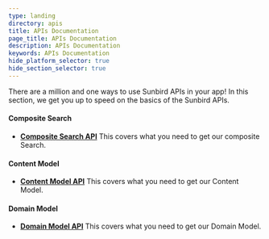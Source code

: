 ```yaml
---
type: landing
directory: apis
title: APIs Documentation
page_title: APIs Documentation
description: APIs Documentation
keywords: APIs Documentation
hide_platform_selector: true
hide_section_selector: true
---
```


There are a million and one ways to use Sunbird APIs in your app! In this section, we get you up to speed on the basics of the Sunbird APIs.


#### Composite Search
- **[Composite Search API](/apis/search/)** This covers what you need to get our composite Search.

#### Content Model
- **[Content Model API](/apis/content/)** This covers what you need to get our Content Model.

#### Domain Model
- **[Domain Model API](/apis/domain/)** This covers what you need to get our Domain Model.

